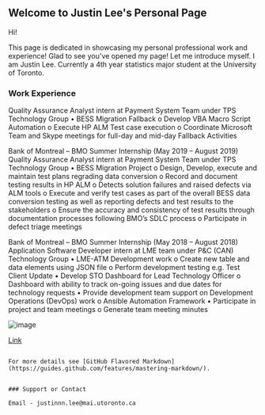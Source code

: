 ## Welcome to Justin Lee's Personal Page

Hi! 

This page is dedicated in showcasing my personal professional work and experience! Glad to see you've opened my page!
Let me introduce myself.
I am Justin Lee. Currently a 4th year statistics major student at the University of Toronto.



### Work Experience
Quality Assurance Analyst intern at Payment System Team under TPS Technology Group 
•	BESS Migration Fallback
  o	Develop VBA Macro Script Automation
  o	Execute HP ALM Test case execution
  o	Coordinate Microsoft Team and Skype meetings for full-day and mid-day Fallback Activities

Bank of Montreal – BMO Summer Internship (May 2019 – August 2019)
Quality Assurance Analyst intern at Payment System Team under TPS Technology Group 
•	BESS Migration Project
   o	Design, Develop, execute and maintain test plans regrading data conversion
  o	Record and document testing results in HP ALM 
  o	Detects solution failures and raised defects via ALM tools 
  o	Execute and verify test cases as part of the overall BESS data conversion testing as well as reporting defects and test results to the stakeholders
  o	Ensure the accuracy and consistency of test results through documentation processes following BMO’s SDLC process
  o	Participate in defect triage meetings

Bank of Montreal – BMO Summer Internship (May 2018 – August 2018)
Application Software Developer intern at LME team under P&C (CAN) Technology Group 
•	LME-ATM Development work
  o	Create new table and data elements using JSON file
  o	Perform development testing e.g. Test Client Update 
•	Develop STO Dashboard for Lead Technology Officer
  o	Dashboard with ability to track on-going issues and due dates for technology requests
•	Provide development team support on Development Operations (DevOps) work
  o	Ansible Automation Framework
•	Participate in project and team meetings 
  o	Generate team meeting minutes

![image](https://user-images.githubusercontent.com/81934644/113657998-2f0e4c80-966d-11eb-8ee8-f2947f5afa82.png)



[Link](url) 
```

For more details see [GitHub Flavored Markdown](https://guides.github.com/features/mastering-markdown/).


### Support or Contact

Email - justinnn.lee@mai.utoronto.ca
